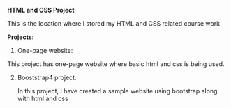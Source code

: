 **HTML and CSS Project**

This is the location where I stored my HTML and CSS related course work

**Projects:**
1. One-page website:
   
  This project has one-page website where basic html and css is being used.
  
2. Booststrap4 project:

   In this project, I have created a sample website using bootstrap along with html and css

